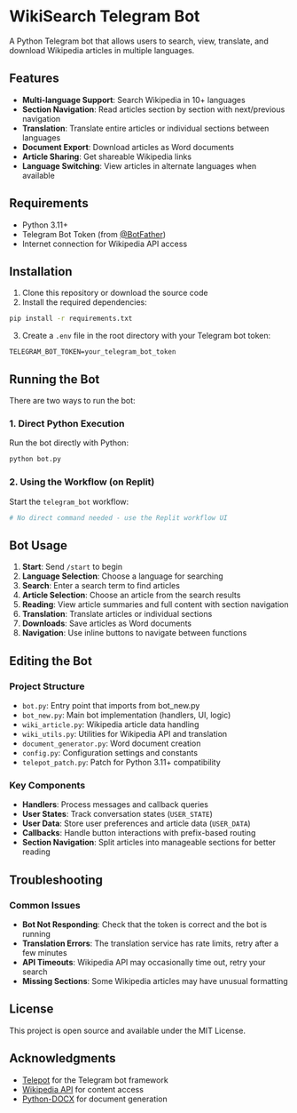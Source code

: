# WikiSearch Telegram Bot

A Python Telegram bot that allows users to search, view, translate, and download Wikipedia articles in multiple languages.

## Features

- **Multi-language Support**: Search Wikipedia in 10+ languages
- **Section Navigation**: Read articles section by section with next/previous navigation
- **Translation**: Translate entire articles or individual sections between languages
- **Document Export**: Download articles as Word documents
- **Article Sharing**: Get shareable Wikipedia links
- **Language Switching**: View articles in alternate languages when available

## Requirements

- Python 3.11+
- Telegram Bot Token (from [@BotFather](https://t.me/BotFather))
- Internet connection for Wikipedia API access

## Installation

1. Clone this repository or download the source code
2. Install the required dependencies:

```bash
pip install -r requirements.txt
```

3. Create a `.env` file in the root directory with your Telegram bot token:

```
TELEGRAM_BOT_TOKEN=your_telegram_bot_token
```

## Running the Bot

There are two ways to run the bot:

### 1. Direct Python Execution

Run the bot directly with Python:

```bash
python bot.py
```

### 2. Using the Workflow (on Replit)

Start the `telegram_bot` workflow:

```bash
# No direct command needed - use the Replit workflow UI
```

## Bot Usage

1. **Start**: Send `/start` to begin
2. **Language Selection**: Choose a language for searching
3. **Search**: Enter a search term to find articles
4. **Article Selection**: Choose an article from the search results
5. **Reading**: View article summaries and full content with section navigation
6. **Translation**: Translate articles or individual sections
7. **Downloads**: Save articles as Word documents
8. **Navigation**: Use inline buttons to navigate between functions

## Editing the Bot

### Project Structure

- `bot.py`: Entry point that imports from bot_new.py
- `bot_new.py`: Main bot implementation (handlers, UI, logic)
- `wiki_article.py`: Wikipedia article data handling
- `wiki_utils.py`: Utilities for Wikipedia API and translation
- `document_generator.py`: Word document creation
- `config.py`: Configuration settings and constants
- `telepot_patch.py`: Patch for Python 3.11+ compatibility

### Key Components

- **Handlers**: Process messages and callback queries
- **User States**: Track conversation states (`USER_STATE`)
- **User Data**: Store user preferences and article data (`USER_DATA`) 
- **Callbacks**: Handle button interactions with prefix-based routing
- **Section Navigation**: Split articles into manageable sections for better reading

## Troubleshooting

### Common Issues

- **Bot Not Responding**: Check that the token is correct and the bot is running
- **Translation Errors**: The translation service has rate limits, retry after a few minutes
- **API Timeouts**: Wikipedia API may occasionally time out, retry your search
- **Missing Sections**: Some Wikipedia articles may have unusual formatting

## License

This project is open source and available under the MIT License.

## Acknowledgments

- [Telepot](https://github.com/nickoala/telepot) for the Telegram bot framework
- [Wikipedia API](https://www.mediawiki.org/wiki/API:Main_page) for content access
- [Python-DOCX](https://python-docx.readthedocs.io/) for document generation